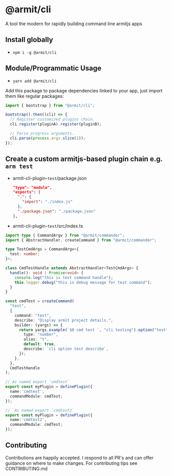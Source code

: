 # @armit/cli

A tool the modern for rapidly building command line armitjs apps

## Install globally

- `npm i -g @armit/cli`

## Module/Programmatic Usage

- `yarn add @armit/cli`

Add this package to package dependencies linked to your app, just import them like regular packages:

```typescript
import { bootstrap } from "@armit/cli";

bootstrap().then((cli) => {
  // Register customized plugins chain.
  cli.register(pluginA).register(pluginB);

  // Parse progress arguments.
  cli.parse(process.argv.slice(2));
});
```

## Create a custom armitjs-based plugin chain e.g. `arm test`

- armit-cli-plugin-`test`/package.json
  ```json
  "type": "module",
  "exports": {
    ".": {
      "import": "./index.js"
    },
    "./package.json": "./package.json"
  },
  ```
- armit-cli-plugin-`test`/src/index.ts

```ts
import type { CommandArgv } from "@armit/commander";
import { AbstractHandler, createCommand } from "@armit/commander";

type TestCmdArgs = CommandArgv<{
  test: number;
}>;

class CmdTestHandle extends AbstractHandler<TestCmdArgs> {
  handle(): void | Promise<void> {
    console.log("this is test command handle");
    this.logger.debug("this is debug message for test command");
  }
}

const cmdTest = createCommand(
  "test",
  {
    command: "test",
    describe: "Display armit project details.",
    builder: (yargs) => {
      return yargs.example(`$0 cmd test `, "cli testing").option("test", {
        type: "number",
        alias: "t",
        default: true,
        describe: `cli option test describe`,
      });
    },
  },
  CmdTestHandle
);

// As named export `cmdtest`
export const myPlugin = definePlugin({
  name:'cmdtest',
  commandModule: cmdTest;
});

//  As named export `cmdtest2`
export const myPlugin = definePlugin({
  name:'cmdtest2',
  commandModule: cmdTest;
});
```

## Contributing

Contributions are happily accepted. I respond to all PR's and can offer guidance on where to make changes. For contributing tips see CONTRIBUTING.md
